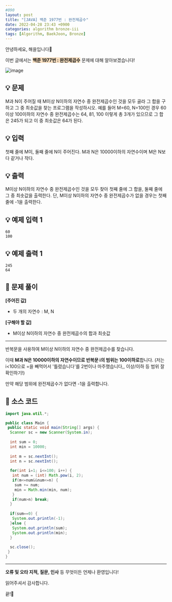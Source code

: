 ```yaml
---
#090
layout: post
title: "[JAVA] 백준 1977번 : 완전제곱수"
date: 2022-04-28 23:43 +0900
categories: algorithm bronze-iii
tags: [Algorithm, BaekJoon, Bronze]
---
```


안녕하세요, 해을입니다🦖

이번 글에서는 <span style="background-color:#f7ddbe">**백준 1977번 : 완전제곱수**</span> 문제에 대해 알아보겠습니다!

![image](https://user-images.githubusercontent.com/39720852/174481910-660c99ae-57f5-4c4c-aa5a-1c88f79ce498.png)

## 💡 문제

M과 N이 주어질 때 M이상 N이하의 자연수 중 완전제곱수인 것을 모두 골라 그 합을 구하고 그 중 최솟값을 찾는 프로그램을 작성하시오. 예를 들어 M=60, N=100인 경우 60이상 100이하의 자연수 중 완전제곱수는 64, 81, 100 이렇게 총 3개가 있으므로 그 합은 245가 되고 이 중 최솟값은 64가 된다.

## 💡 입력

첫째 줄에 M이, 둘째 줄에 N이 주어진다. M과 N은 10000이하의 자연수이며 M은 N보다 같거나 작다.

## 💡 출력

M이상 N이하의 자연수 중 완전제곱수인 것을 모두 찾아 첫째 줄에 그 합을, 둘째 줄에 그 중 최솟값을 출력한다. 단, M이상 N이하의 자연수 중 완전제곱수가 없을 경우는 첫째 줄에 -1을 출력한다.

## 💡 예제 입력 1

```
60
100
```

## 💡 예제 출력 1

```
245
64
```

## 🚩 문제 풀이

**[주어진 값]**

* 두 개의 자연수 : M, N

**[구해야 할 값]**

* M이상 N이하의 자연수 중 완전제곱수의 합과 최솟값

---

반복문을 사용하여 M이상 N이하의 자연수 중 완전제곱수를 찾습니다.

이때 **M과 N은 10000이하의 자연수이므로 반복문 i의 범위는 100이하로**합니다.
(저는 i<100으로 =을 빼먹어서 '틀렸습니다'를 2번이나 마주했습니다,, 이상/이하 등 범위 잘 확인하기!)

만약 해당 범위에 완전제곱수가 없다면 -1을 출력합니다.

## 🚩 소스 코드

``` java
import java.util.*;

public class Main {
 public static void main(String[] args) {  
  Scanner sc = new Scanner(System.in);
  
  int sum = 0;
  int min = 10000;
  
  int m = sc.nextInt();
  int n = sc.nextInt();
  
  for(int i=1; i<=100; i++) {
   int num = (int) Math.pow(i, 2);
   if(m<=num&&num<=n) {
    sum += num;
    min = Math.min(min, num);
   }
   if(num>n) break;
  }
  
  if(sum==0) {
   System.out.println(-1);
  }else {
   System.out.println(sum);
   System.out.println(min);
  }
  
  sc.close();
 }
}
```

---

**오류 및 오타 지적, 질문, 인사** 등 무엇이든 언제나 환영입니다!

읽어주셔서 감사합니다.

끝!🦕
